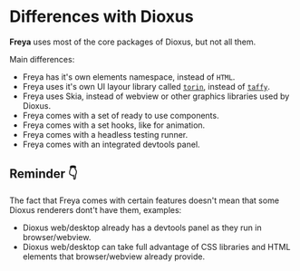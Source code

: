 # Differences with Dioxus

**Freya** uses most of the core packages of Dioxus, but not all them.

Main differences:
- Freya has it's own elements namespace, instead of `HTML`.
- Freya uses it's own UI layour library called  [`torin`](`https://github.com/marc2332/freya/tree/main/torin`), instead of [`taffy`](https://github.com/DioxusLabs/taffy).
- Freya uses Skia, instead of webview or other graphics libraries used by Dioxus.
- Freya comes with a set of ready to use components.
- Freya comes with a set hooks, like for animation.
- Freya comes with a headless testing runner.
- Freya comes with an integrated devtools panel.

## Reminder 👇
The fact that Freya comes with certain features doesn't mean that some Dioxus renderers dont't have them, examples:
- Dioxus web/desktop already has a devtools panel as they run in browser/webview.
- Dioxus web/desktop can take full advantage of CSS libraries and HTML elements that browser/webview already provide.